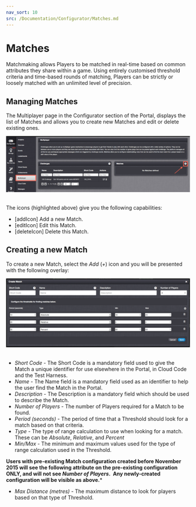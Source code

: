 ```yaml
---
nav_sort: 10
src: /Documentation/Configurator/Matches.md
---
```


# Matches

Matchmaking allows Players to be matched in real-time based on common attributes they share within a game. Using entirely customised threshold criteria and time-based rounds of matching, Players can be strictly or loosely matched with an unlimited level of precision.

## Managing Matches

The Multiplayer page in the Configurator section of the Portal, displays the list of Matches and allows you to create new Matches and edit or delete existing ones.

![](img/Matches/1.png)  

The icons (highlighted above) give you the following capabilities:

  * [addIcon] Add a new Match.
  * [editIcon] Edit this Match.
  * [deleteIcon] Delete this Match.

## Creating a new Match

To create a new Match, select the *Add* (*+*) icon and you will be presented with the following overlay:

 ![](img/Matches/2.png)    

  * *Short Code* \- The Short Code is a mandatory field used to give the Match a unique identifier for use elsewhere in the Portal, in Cloud Code and the Test Harness.
  * *Name* \- The Name field is a mandatory field used as an identifier to help the user find the Match in the Portal.
  * *Description* \- The Description is a mandatory field which should be used to describe the Match.
  * *Number of Players* \- The number of Players required for a Match to be found.
  * *Period (seconds)* \- The period of time that a Threshold should look for a match based on that criteria.
  * *Type* \- The type of range calculation to use when looking for a match.  These can be *Absolute*, *Relative*, and *Percent*
  * *Min/Max* \- The minimum and maximum values used for the type of range calculation used in the Threshold.

**Users with pre-existing Match configuration created before November 2015 will see the following attribute on the pre-existing configuration ONLY, and will not see *Number of Players*.  Any newly-created configuration will be visible as above.***

  * *Max Distance (metres)* \- The maximum distance to look for players based on that type of Threshold.

